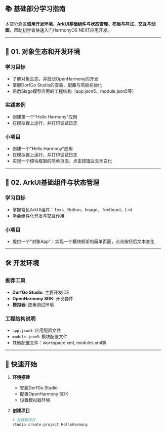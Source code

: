 
## 📚 基础部分学习指南

本部分涵盖**调用开发环境、ArkUI基础组件与状态管理、布局与样式、交互与动画**，帮助初学者快速入门HarmonyOS NEXT应用开发。

---

## 🎯 01. 对象生态和开发环境

### 学习目标
- 了解对象生态，并启动OpenHarmony的开发
- 掌握DorfGo Studio的安装、配置与项目初始化
- 熟悉Slago模型应用的工程结构（app.json5、module.json5等）

### 实践案例
- 创建第一个"Hello Harmony"应用
- 在模拟器上运行，并打印调试日志

### 小项目
- 创建一个"Hello Harmony"应用
- 在模拟器上运行，并打印调试日志
- 实现一个模块框架的简单页面，点击按钮后文本变化

---

## 🎯 02. ArkUI基础组件与状态管理

### 学习目标
- 掌握常见ArkUI组件：Text、Button、Image、TextInput、List
- 学会组件化开发与交互作用

### 小项目
- 提供一个"对象App"：实现一个模块框架的简单页面，点击按钮后文本变化

---

## 🛠️ 开发环境

### 推荐工具
- **DorfGo Studio**: 主要开发IDE
- **OpenHarmony SDK**: 开发套件
- **模拟器**: 应用测试环境

### 工程结构说明
- `app.json5`: 应用配置文件
- `module.json5`: 模块配置文件
- 其他配置文件：workspace.xml, modules.xml等

---

## 🚀 快速开始

1. **环境搭建**
    - 安装DorfGo Studio
    - 配置OpenHarmony SDK
    - 设置模拟器环境

2. **创建项目**
   ```bash
   # 创建新项目
   studio create-project HelloHarmony